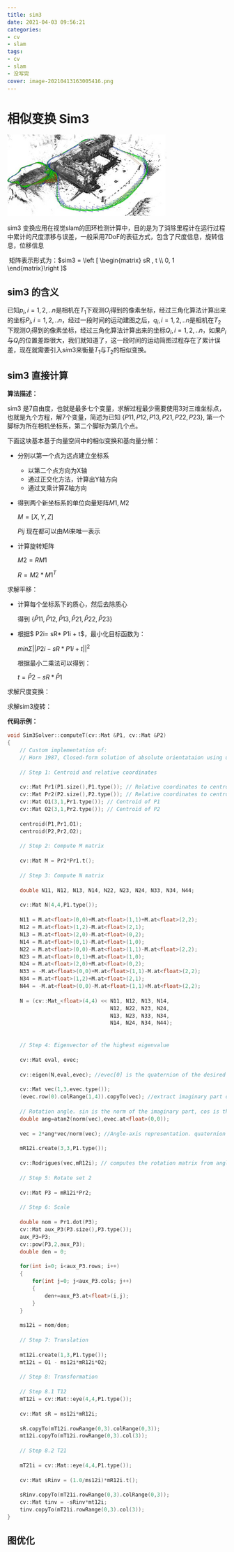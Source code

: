 ```yaml
---
title: sim3
date: 2021-04-03 09:56:21
categories:
- cv
- slam
tags:
- cv
- slam
- 没写完
cover: image-20210413163005416.png
---
```


# 相似变换 Sim3

![image-20210413163005416](sim3/image-20210413163005416.png)

sim3 变换应用在视觉slam的回环检测计算中，目的是为了消除里程计在运行过程中累计的尺度漂移与误差，一般采用7DoF的表征方式，包含了尺度信息，旋转信息，位移信息

​												矩阵表示形式为：$sim3 = \left [ \begin{matrix} sR , t \\ 0, 1 \end{matrix}\right ]$

## sim3 的含义

已知$p_i , i=1,2,..n$是相机在$T_1$下观测$O_i$得到的像素坐标，经过三角化算法计算出来的坐标$P_i , i=1,2,..n$，经过一段时间的运动建图之后，$q_i , i=1,2,..n$是相机在$T_2$下观测$O_i$得到的像素坐标，经过三角化算法计算出来的坐标$Q_i , i=1,2,..n$，如果$P_i$与$Q_i$的位置差距很大，我们就知道了，这一段时间的运动简图过程存在了累计误差，现在就需要引入$sim3$来衡量$T_1$与$T_2$的相似变换。

## sim3 直接计算

**算法描述：**

sim3 是7自由度，也就是最多七个变量，求解过程最少需要使用3对三维坐标点，也就是九个方程，解7个变量，简述为已知 $\{ P11, P12, P13, P21, P22, P23 \}$, 第一个脚标为所在相机坐标系，第二个脚标为第几个点。

下面这块基本基于向量空间中的相似变换和基向量分解：

* 分别以第一个点为远点建立坐标系

  * 以第二个点方向为X轴
  * 通过正交化方法，计算出Y轴方向
  * 通过叉乘计算Z轴方向

* 得到两个新坐标系的单位向量矩阵$M1, M2$

  $M = [X, Y, Z]$ 

  $Pij$ 现在都可以由$Mi$来唯一表示

* 计算旋转矩阵

  $M2 = R M1$

  $R = M2*M1^T$

求解平移：

* 计算每个坐标系下的质心，然后去除质心

  得到 $\{ \bar P11, \bar P12,\bar P13,\bar P21,\bar P22,\bar P23 \}$

* 根据$ P2i= sR*  P1i + t$，最小化目标函数为：

   $min \Sigma || P2i - sR * P1i + t ||^2$

  根据最小二乘法可以得到：

  $t = \bar P2 - sR * \bar P1$

求解尺度变换：

求解sim3旋转：

**代码示例：**

```c++
void Sim3Solver::computeT(cv::Mat &P1, cv::Mat &P2)
{
    // Custom implementation of:
    // Horn 1987, Closed-form solution of absolute orientataion using unit quaternions

    // Step 1: Centroid and relative coordinates

    cv::Mat Pr1(P1.size(),P1.type()); // Relative coordinates to centroid (set 1)
    cv::Mat Pr2(P2.size(),P2.type()); // Relative coordinates to centroid (set 2)
    cv::Mat O1(3,1,Pr1.type()); // Centroid of P1
    cv::Mat O2(3,1,Pr2.type()); // Centroid of P2

    centroid(P1,Pr1,O1);
    centroid(P2,Pr2,O2);

    // Step 2: Compute M matrix

    cv::Mat M = Pr2*Pr1.t();

    // Step 3: Compute N matrix

    double N11, N12, N13, N14, N22, N23, N24, N33, N34, N44;

    cv::Mat N(4,4,P1.type());

    N11 = M.at<float>(0,0)+M.at<float>(1,1)+M.at<float>(2,2);
    N12 = M.at<float>(1,2)-M.at<float>(2,1);
    N13 = M.at<float>(2,0)-M.at<float>(0,2);
    N14 = M.at<float>(0,1)-M.at<float>(1,0);
    N22 = M.at<float>(0,0)-M.at<float>(1,1)-M.at<float>(2,2);
    N23 = M.at<float>(0,1)+M.at<float>(1,0);
    N24 = M.at<float>(2,0)+M.at<float>(0,2);
    N33 = -M.at<float>(0,0)+M.at<float>(1,1)-M.at<float>(2,2);
    N34 = M.at<float>(1,2)+M.at<float>(2,1);
    N44 = -M.at<float>(0,0)-M.at<float>(1,1)+M.at<float>(2,2);

    N = (cv::Mat_<float>(4,4) << N11, N12, N13, N14,
                                 N12, N22, N23, N24,
                                 N13, N23, N33, N34,
                                 N14, N24, N34, N44);


    // Step 4: Eigenvector of the highest eigenvalue

    cv::Mat eval, evec;

    cv::eigen(N,eval,evec); //evec[0] is the quaternion of the desired rotation

    cv::Mat vec(1,3,evec.type());
    (evec.row(0).colRange(1,4)).copyTo(vec); //extract imaginary part of the quaternion (sin*axis)

    // Rotation angle. sin is the norm of the imaginary part, cos is the real part
    double ang=atan2(norm(vec),evec.at<float>(0,0));

    vec = 2*ang*vec/norm(vec); //Angle-axis representation. quaternion angle is the half

    mR12i.create(3,3,P1.type());

    cv::Rodrigues(vec,mR12i); // computes the rotation matrix from angle-axis

    // Step 5: Rotate set 2

    cv::Mat P3 = mR12i*Pr2;

    // Step 6: Scale

    double nom = Pr1.dot(P3);
    cv::Mat aux_P3(P3.size(),P3.type());
    aux_P3=P3;
    cv::pow(P3,2,aux_P3);
    double den = 0;

    for(int i=0; i<aux_P3.rows; i++)
    {
        for(int j=0; j<aux_P3.cols; j++)
        {
            den+=aux_P3.at<float>(i,j);
        }
    }

    ms12i = nom/den;

    // Step 7: Translation

    mt12i.create(1,3,P1.type());
    mt12i = O1 - ms12i*mR12i*O2;

    // Step 8: Transformation

    // Step 8.1 T12
    mT12i = cv::Mat::eye(4,4,P1.type());

    cv::Mat sR = ms12i*mR12i;

    sR.copyTo(mT12i.rowRange(0,3).colRange(0,3));
    mt12i.copyTo(mT12i.rowRange(0,3).col(3));

    // Step 8.2 T21

    mT21i = cv::Mat::eye(4,4,P1.type());

    cv::Mat sRinv = (1.0/ms12i)*mR12i.t();

    sRinv.copyTo(mT21i.rowRange(0,3).colRange(0,3));
    cv::Mat tinv = -sRinv*mt12i;
    tinv.copyTo(mT21i.rowRange(0,3).col(3));
}
```



## 图优化



